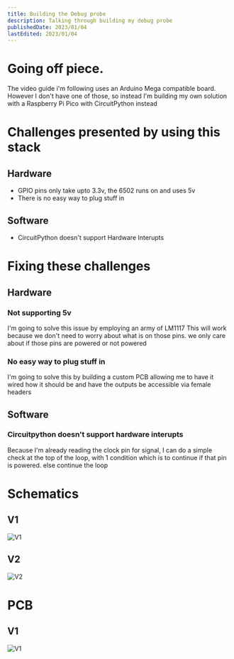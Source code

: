 ```yaml
---
title: Building the Debug probe
description: Talking through building my debug probe
publishedDate: 2023/01/04
lastEdited: 2023/01/04
---
```

# Going off piece.
The video guide i'm following uses an Arduino Mega compatible board. However I don't have one of those, so instead I'm building my own solution with a Raspberry Pi Pico with CircuitPython instead

# Challenges presented by using this stack
## Hardware
* GPIO pins only take upto 3.3v, the 6502 runs on and uses 5v
* There is no easy way to plug stuff in

## Software
* CircuitPython doesn't support Hardware Interupts

# Fixing these challenges
## Hardware
### Not supporting 5v
I'm going to solve this issue by employing an army of LM1117 This will work because we don't need to worry about what is on those pins. we only care about if those pins are powered or not powered

### No easy way to plug stuff in
I'm going to solve this by building a custom PCB allowing me to have it wired how it should be and have the outputs be accessible via female headers

## Software
### Circuitpython doesn't support hardware interupts
Because I'm already reading the clock pin for signal, I can do a simple check at the top of the loop, with 1 condition which is to continue if that pin is powered. else continue the loop

# Schematics
## V1
![V1](https://8bitproject.sean.cyou/images/probe-schematics/v1.png)

## V2
![V2](https://8bitproject.sean.cyou/images/probe-schematics/v2.png)

# PCB
## V1
![V1](https://8bitproject.sean.cyou/images/probe-pcs/v1.png)